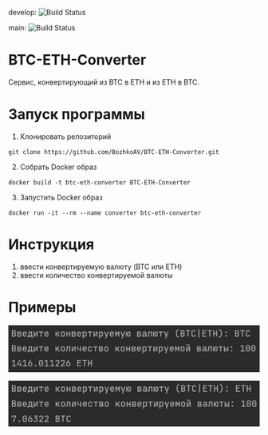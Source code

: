 develop: ![Build Status](https://github.com/BozhkoAV/BTC-ETH-Converter/actions/workflows/python-app.yml/badge.svg?branch=develop) 

main: ![Build Status](https://github.com/BozhkoAV/BTC-ETH-Converter/actions/workflows/python-app.yml/badge.svg?branch=main)

# BTC-ETH-Converter
Сервис, конвертирующий из BTC в ETH и из ETH в BTC.

# Запуск программы
1) Клонировать репозиторий
``` console
git clone https://github.com/BozhkoAV/BTC-ETH-Converter.git
```

2) Собрать Docker образ
``` console
docker build -t btc-eth-converter BTC-ETH-Converter
```

3) Запустить Docker образ
``` console
docker run -it --rm --name converter btc-eth-converter
```

# Инструкция
1) ввести конвертируемую валюту (BTC или ETH)
2) ввести количество конвертируемой валюты

# Примеры
![](example1.png)

![](example2.png)